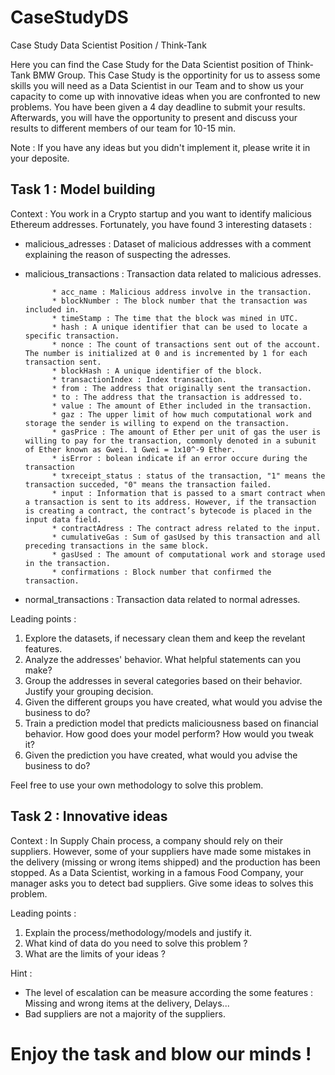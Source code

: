 # CaseStudyDS
Case Study Data Scientist Position / Think-Tank

Here you can find the Case Study for the Data Scientist position of Think-Tank BMW Group. 
This Case Study is the opportinity for us to assess some skills you will need as a Data Scientist in our Team and to show us your capacity to come up with innovative ideas when you are confronted to new problems. 
You have been given a 4 day deadline to submit your results. Afterwards, you will have the opportunity to present and discuss your results to different members of our team for 10-15 min.

Note : If you have any ideas but you didn't implement it, please write it in your deposite. 


## Task 1 : Model building

Context :  You work in a Crypto startup and you want to identify malicious Ethereum addresses. Fortunately, you have found 3 interesting datasets :

- malicious_adresses : Dataset of malicious addresses with a comment explaining the reason of suspecting the adresses. 
- malicious_transactions : Transaction data related to malicious adresses.

            * acc_name : Malicious address involve in the transaction.
            * blockNumber : The block number that the transaction was included in.
            * timeStamp : The time that the block was mined in UTC.
            * hash : A unique identifier that can be used to locate a specific transaction.
            * nonce : The count of transactions sent out of the account. The number is initialized at 0 and is incremented by 1 for each transaction sent.
            * blockHash : A unique identifier of the block. 
            * transactionIndex : Index transaction.
            * from : The address that originally sent the transaction.
            * to : The address that the transaction is addressed to.
            * value : The amount of Ether included in the transaction.
            * gaz : The upper limit of how much computational work and storage the sender is willing to expend on the transaction.
            * gasPrice : The amount of Ether per unit of gas the user is willing to pay for the transaction, commonly denoted in a subunit of Ether known as Gwei. 1 Gwei = 1x10^-9 Ether.
            * isError : bolean indicate if an error occure during the transaction
            * txreceipt_status : status of the transaction, "1" means the transaction succeded, "0" means the transaction failed. 
            * input : Information that is passed to a smart contract when a transaction is sent to its address. However, if the transaction is creating a contract, the contract’s bytecode is placed in the input data field.
            * contractAdress : The contract adress related to the input.
            * cumulativeGas : Sum of gasUsed by this transaction and all preceding transactions in the same block.
            * gasUsed : The amount of computational work and storage used in the transaction.
            * confirmations : Block number that confirmed the transaction. 
            
- normal_transactions : Transaction data related to normal adresses.

Leading points :

1) Explore the datasets, if necessary clean them and keep the revelant features.
2) Analyze the addresses' behavior. What helpful statements can you make?  
3) Group the addresses in several categories based on their behavior. Justify your grouping decision. 
4) Given the different groups you have created, what would you advise the business to do?  
5) Train a prediction model that predicts maliciousness based on financial behavior. How good does your model perform? How would you tweak it?
4) Given the prediction you have created, what would you advise the business to do?  
 
Feel free to use your own methodology to solve this problem. 


## Task 2 : Innovative ideas

Context : In Supply Chain process, a company should rely on their suppliers. However, some of your suppliers have made some mistakes in the delivery (missing or wrong items shipped) and the production has been stopped. As a Data Scientist, working in a famous Food Company, your manager asks you to detect bad suppliers. Give some ideas to solves this problem. 

Leading points : 

1) Explain the process/methodology/models and justify it.
2) What kind of data do you need to solve this problem ? 
3) What are the limits of your ideas ?


Hint : 
- The level of escalation can be measure according the some features : Missing and wrong items at the delivery, Delays...
- Bad suppliers are not a majority of the suppliers. 


# Enjoy the task and blow our minds !

